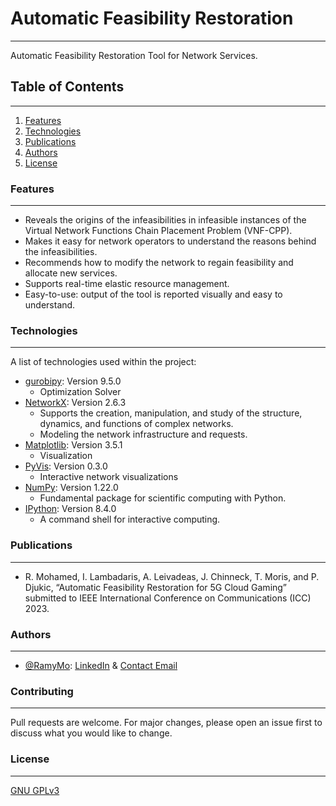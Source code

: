 
# Automatic Feasibility Restoration
***
Automatic Feasibility Restoration Tool for Network Services.


## Table of Contents
***
1. [Features](#features)
2. [Technologies](#technologies)
3. [Publications](#publications)
4. [Authors](#authors)
5. [License](#license)

### Features
***
- Reveals the origins of the infeasibilities in infeasible instances of the Virtual Network
Functions Chain Placement Problem (VNF-CPP).
- Makes it easy for network operators to understand the reasons behind the infeasibilities.
- Recommends how to modify the network to regain feasibility and allocate new services. 
- Supports real-time elastic resource management.
- Easy-to-use: output of the tool is reported visually and easy to understand.

### Technologies
***
A list of technologies used within the project:
* [gurobipy](https://pypi.org/project/gurobipy/): Version 9.5.0 
  * Optimization Solver
* [NetworkX](https://github.com/networkx/networkx): Version 2.6.3
  * Supports the creation, manipulation, and study of the structure,
  dynamics, and functions of complex networks.
  * Modeling the network infrastructure and requests.
* [Matplotlib](https://github.com/matplotlib/matplotlib): Version 3.5.1
  * Visualization
* [PyVis](https://github.com/WestHealth/pyvis): Version 0.3.0
  * Interactive network visualizations
* [NumPy](https://github.com/numpy/numpy): Version 1.22.0
  * Fundamental package for scientific computing with Python.
* [IPython](https://github.com/ipython/ipython): Version 8.4.0
  * A command shell for interactive computing.

### Publications
***
- R. Mohamed, I. Lambadaris, A. Leivadeas, J. Chinneck, T. Moris, and P. Djukic, “Automatic Feasibility Restoration for 5G Cloud
Gaming” submitted to IEEE International Conference on Communications (ICC) 2023.



  
### Authors
***
- [@RamyMo](https://www.github.com/RamyMo): [LinkedIn](https://www.linkedin.com/in/ramymfouad/) & [Contact Email](mailto:Ramy.Mohamed@carleton.ca)


### Contributing
***
Pull requests are welcome. For major changes, please open an issue first to discuss what you would like to change.

### License
***
[GNU GPLv3](https://choosealicense.com/licenses/gpl-3.0/)
